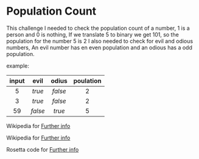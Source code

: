 # Population Count
This challenge I needed to check the population count of a number,
1 is a person and 0 is nothing, If we translate 5 to binary we get 101, so the population for the number 5 is 2
I also needed to check for evil and odious numbers, 
An evil number has en even population and an odious has a odd population.

example:

| input   |  evil  | odius        |  poulation |
| :-: | :-: | :-:      | :-:      |
| 5   |  *true*  | *false*        | 2 |
| 3   |  *true*  | *false*        |  2 |
| 59   |  *false* |  *true* | 5 |

Wikipedia for [Further info](https://en.wikipedia.org/wiki/Evil_number)

Wikipedia for [Further info](https://en.wikipedia.org/wiki/Odious_number)

Rosetta code for [Further info](http://rosettacode.org/wiki/Population_count)
